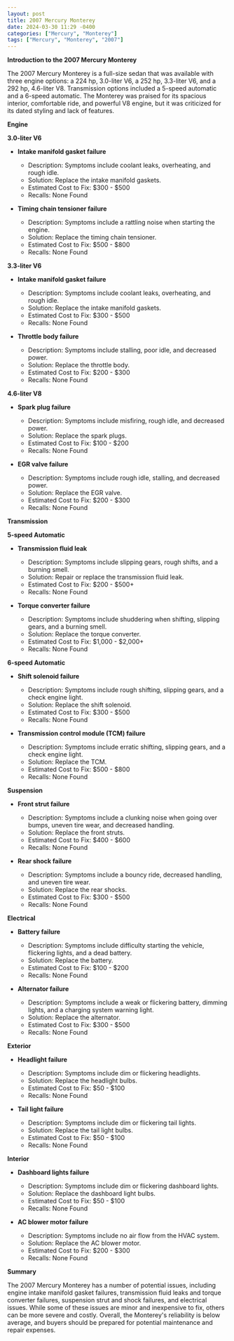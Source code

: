 ```yaml
---
layout: post
title: 2007 Mercury Monterey
date: 2024-03-30 11:29 -0400
categories: ["Mercury", "Monterey"]
tags: ["Mercury", "Monterey", "2007"]
---
```

**Introduction to the 2007 Mercury Monterey**

The 2007 Mercury Monterey is a full-size sedan that was available with three engine options: a 224 hp, 3.0-liter V6, a 252 hp, 3.3-liter V6, and a 292 hp, 4.6-liter V8. Transmission options included a 5-speed automatic and a 6-speed automatic. The Monterey was praised for its spacious interior, comfortable ride, and powerful V8 engine, but it was criticized for its dated styling and lack of features.

**Engine**

**3.0-liter V6**

* **Intake manifold gasket failure**
  * Description: Symptoms include coolant leaks, overheating, and rough idle.
  * Solution: Replace the intake manifold gaskets.
  * Estimated Cost to Fix: $300 - $500
  * Recalls: None Found

* **Timing chain tensioner failure**
  * Description: Symptoms include a rattling noise when starting the engine.
  * Solution: Replace the timing chain tensioner.
  * Estimated Cost to Fix: $500 - $800
  * Recalls: None Found

**3.3-liter V6**

* **Intake manifold gasket failure**
  * Description: Symptoms include coolant leaks, overheating, and rough idle.
  * Solution: Replace the intake manifold gaskets.
  * Estimated Cost to Fix: $300 - $500
  * Recalls: None Found

* **Throttle body failure**
  * Description: Symptoms include stalling, poor idle, and decreased power.
  * Solution: Replace the throttle body.
  * Estimated Cost to Fix: $200 - $300
  * Recalls: None Found

**4.6-liter V8**

* **Spark plug failure**
  * Description: Symptoms include misfiring, rough idle, and decreased power.
  * Solution: Replace the spark plugs.
  * Estimated Cost to Fix: $100 - $200
  * Recalls: None Found

* **EGR valve failure**
  * Description: Symptoms include rough idle, stalling, and decreased power.
  * Solution: Replace the EGR valve.
  * Estimated Cost to Fix: $200 - $300
  * Recalls: None Found

**Transmission**

**5-speed Automatic**

* **Transmission fluid leak**
  * Description: Symptoms include slipping gears, rough shifts, and a burning smell.
  * Solution: Repair or replace the transmission fluid leak.
  * Estimated Cost to Fix: $200 - $500+
  * Recalls: None Found

* **Torque converter failure**
  * Description: Symptoms include shuddering when shifting, slipping gears, and a burning smell.
  * Solution: Replace the torque converter.
  * Estimated Cost to Fix: $1,000 - $2,000+
  * Recalls: None Found

**6-speed Automatic**

* **Shift solenoid failure**
  * Description: Symptoms include rough shifting, slipping gears, and a check engine light.
  * Solution: Replace the shift solenoid.
  * Estimated Cost to Fix: $300 - $500
  * Recalls: None Found

* **Transmission control module (TCM) failure**
  * Description: Symptoms include erratic shifting, slipping gears, and a check engine light.
  * Solution: Replace the TCM.
  * Estimated Cost to Fix: $500 - $800
  * Recalls: None Found

**Suspension**

* **Front strut failure**
  * Description: Symptoms include a clunking noise when going over bumps, uneven tire wear, and decreased handling.
  * Solution: Replace the front struts.
  * Estimated Cost to Fix: $400 - $600
  * Recalls: None Found

* **Rear shock failure**
  * Description: Symptoms include a bouncy ride, decreased handling, and uneven tire wear.
  * Solution: Replace the rear shocks.
  * Estimated Cost to Fix: $300 - $500
  * Recalls: None Found

**Electrical**

* **Battery failure**
  * Description: Symptoms include difficulty starting the vehicle, flickering lights, and a dead battery.
  * Solution: Replace the battery.
  * Estimated Cost to Fix: $100 - $200
  * Recalls: None Found

* **Alternator failure**
  * Description: Symptoms include a weak or flickering battery, dimming lights, and a charging system warning light.
  * Solution: Replace the alternator.
  * Estimated Cost to Fix: $300 - $500
  * Recalls: None Found

**Exterior**

* **Headlight failure**
  * Description: Symptoms include dim or flickering headlights.
  * Solution: Replace the headlight bulbs.
  * Estimated Cost to Fix: $50 - $100
  * Recalls: None Found

* **Tail light failure**
  * Description: Symptoms include dim or flickering tail lights.
  * Solution: Replace the tail light bulbs.
  * Estimated Cost to Fix: $50 - $100
  * Recalls: None Found

**Interior**

* **Dashboard lights failure**
  * Description: Symptoms include dim or flickering dashboard lights.
  * Solution: Replace the dashboard light bulbs.
  * Estimated Cost to Fix: $50 - $100
  * Recalls: None Found

* **AC blower motor failure**
  * Description: Symptoms include no air flow from the HVAC system.
  * Solution: Replace the AC blower motor.
  * Estimated Cost to Fix: $200 - $300
  * Recalls: None Found

**Summary**

The 2007 Mercury Monterey has a number of potential issues, including engine intake manifold gasket failures, transmission fluid leaks and torque converter failures, suspension strut and shock failures, and electrical issues. While some of these issues are minor and inexpensive to fix, others can be more severe and costly. Overall, the Monterey's reliability is below average, and buyers should be prepared for potential maintenance and repair expenses.
